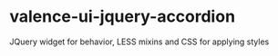 valence-ui-jquery-accordion
===========================

JQuery widget for behavior, LESS mixins and CSS for applying styles
